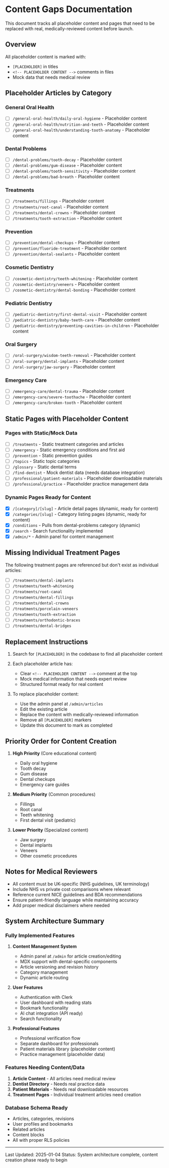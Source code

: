 # Content Gaps Documentation

This document tracks all placeholder content and pages that need to be replaced with real, medically-reviewed content before launch.

## Overview

All placeholder content is marked with:
- `[PLACEHOLDER]` in titles
- `<!-- PLACEHOLDER CONTENT -->` comments in files
- Mock data that needs medical review

## Placeholder Articles by Category

### General Oral Health
- [ ] `/general-oral-health/daily-oral-hygiene` - Placeholder content
- [ ] `/general-oral-health/nutrition-and-teeth` - Placeholder content
- [ ] `/general-oral-health/understanding-tooth-anatomy` - Placeholder content

### Dental Problems
- [ ] `/dental-problems/tooth-decay` - Placeholder content
- [ ] `/dental-problems/gum-disease` - Placeholder content
- [ ] `/dental-problems/tooth-sensitivity` - Placeholder content
- [ ] `/dental-problems/bad-breath` - Placeholder content

### Treatments
- [ ] `/treatments/fillings` - Placeholder content
- [ ] `/treatments/root-canal` - Placeholder content
- [ ] `/treatments/dental-crowns` - Placeholder content
- [ ] `/treatments/tooth-extraction` - Placeholder content

### Prevention
- [ ] `/prevention/dental-checkups` - Placeholder content
- [ ] `/prevention/fluoride-treatment` - Placeholder content
- [ ] `/prevention/dental-sealants` - Placeholder content

### Cosmetic Dentistry
- [ ] `/cosmetic-dentistry/teeth-whitening` - Placeholder content
- [ ] `/cosmetic-dentistry/veneers` - Placeholder content
- [ ] `/cosmetic-dentistry/dental-bonding` - Placeholder content

### Pediatric Dentistry
- [ ] `/pediatric-dentistry/first-dental-visit` - Placeholder content
- [ ] `/pediatric-dentistry/baby-teeth-care` - Placeholder content
- [ ] `/pediatric-dentistry/preventing-cavities-in-children` - Placeholder content

### Oral Surgery
- [ ] `/oral-surgery/wisdom-teeth-removal` - Placeholder content
- [ ] `/oral-surgery/dental-implants` - Placeholder content
- [ ] `/oral-surgery/jaw-surgery` - Placeholder content

### Emergency Care
- [ ] `/emergency-care/dental-trauma` - Placeholder content
- [ ] `/emergency-care/severe-toothache` - Placeholder content
- [ ] `/emergency-care/broken-tooth` - Placeholder content

## Static Pages with Placeholder Content

### Pages with Static/Mock Data
- [ ] `/treatments` - Static treatment categories and articles
- [ ] `/emergency` - Static emergency conditions and first aid
- [ ] `/prevention` - Static prevention guides
- [ ] `/topics` - Static topic categories
- [ ] `/glossary` - Static dental terms
- [ ] `/find-dentist` - Mock dentist data (needs database integration)
- [ ] `/professional/patient-materials` - Placeholder downloadable materials
- [ ] `/professional/practice` - Placeholder practice management data

### Dynamic Pages Ready for Content
- [x] `/[category]/[slug]` - Article detail pages (dynamic, ready for content)
- [x] `/categories/[slug]` - Category listing pages (dynamic, ready for content)
- [x] `/conditions` - Pulls from dental-problems category (dynamic)
- [x] `/search` - Search functionality implemented
- [x] `/admin/*` - Admin panel for content management

## Missing Individual Treatment Pages

The following treatment pages are referenced but don't exist as individual articles:
- [ ] `/treatments/dental-implants`
- [ ] `/treatments/teeth-whitening`
- [ ] `/treatments/root-canal`
- [ ] `/treatments/dental-fillings`
- [ ] `/treatments/dental-crowns`
- [ ] `/treatments/porcelain-veneers`
- [ ] `/treatments/tooth-extraction`
- [ ] `/treatments/orthodontic-braces`
- [ ] `/treatments/dental-bridges`

## Replacement Instructions

1. Search for `[PLACEHOLDER]` in the codebase to find all placeholder content
2. Each placeholder article has:
   - Clear `<!-- PLACEHOLDER CONTENT -->` comment at the top
   - Mock medical information that needs expert review
   - Structured format ready for real content

3. To replace placeholder content:
   - Use the admin panel at `/admin/articles`
   - Edit the existing article
   - Replace the content with medically-reviewed information
   - Remove all `[PLACEHOLDER]` markers
   - Update this document to mark as completed

## Priority Order for Content Creation

1. **High Priority** (Core educational content)
   - Daily oral hygiene
   - Tooth decay
   - Gum disease
   - Dental checkups
   - Emergency care guides

2. **Medium Priority** (Common procedures)
   - Fillings
   - Root canal
   - Teeth whitening
   - First dental visit (pediatric)

3. **Lower Priority** (Specialized content)
   - Jaw surgery
   - Dental implants
   - Veneers
   - Other cosmetic procedures

## Notes for Medical Reviewers

- All content must be UK-specific (NHS guidelines, UK terminology)
- Include NHS vs private cost comparisons where relevant
- Reference current NICE guidelines and BDA recommendations
- Ensure patient-friendly language while maintaining accuracy
- Add proper medical disclaimers where needed

## System Architecture Summary

### Fully Implemented Features
1. **Content Management System**
   - Admin panel at `/admin` for article creation/editing
   - MDX support with dental-specific components
   - Article versioning and revision history
   - Category management
   - Dynamic article routing

2. **User Features**
   - Authentication with Clerk
   - User dashboard with reading stats
   - Bookmark functionality
   - AI chat integration (API ready)
   - Search functionality

3. **Professional Features**
   - Professional verification flow
   - Separate dashboard for professionals
   - Patient materials library (placeholder content)
   - Practice management (placeholder data)

### Features Needing Content/Data
1. **Article Content** - All articles need medical review
2. **Dentist Directory** - Needs real practice data
3. **Patient Materials** - Needs real downloadable resources
4. **Treatment Pages** - Individual treatment articles need creation

### Database Schema Ready
- Articles, categories, revisions
- User profiles and bookmarks
- Related articles
- Content blocks
- All with proper RLS policies

---

Last Updated: 2025-01-04
Status: System architecture complete, content creation phase ready to begin